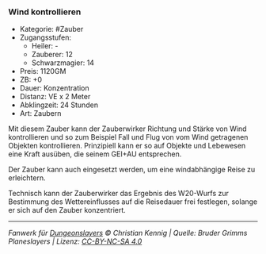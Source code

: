 ### Wind kontrollieren

- Kategorie: #Zauber
- Zugangsstufen:
  - Heiler: -
  - Zauberer: 12
  - Schwarzmagier: 14
- Preis: 1120GM
- ZB: +0
- Dauer: Konzentration
- Distanz: VE x 2 Meter
- Abklingzeit: 24 Stunden
- Art: Zaubern

Mit diesem Zauber kann der Zauberwirker Richtung und Stärke von Wind kontrollieren und so zum Beispiel Fall und Flug von vom Wind getragenen Objekten kontrollieren. Prinzipiell kann er so auf Objekte und Lebewesen eine Kraft ausüben, die seinem GEI+AU entsprechen.

Der Zauber kann auch eingesetzt werden, um eine windabhängige Reise zu erleichtern.

Technisch kann der Zauberwirker das Ergebnis des W20-Wurfs zur Bestimmung des Wettereinflusses auf die Reisedauer frei festlegen, solange er sich auf den Zauber konzentriert.

---

_Fanwerk für [Dungeonslayers](https://www.dungeonslayers.net/) © Christian Kennig | Quelle: Bruder Grimms Planeslayers | Lizenz: [CC-BY-NC-SA 4.0](https://creativecommons.org/licenses/by-nc-sa/4.0/deed.de)_
